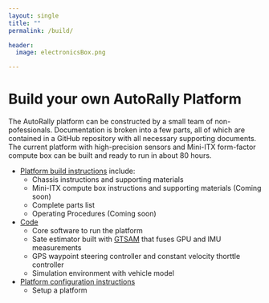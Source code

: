 ```yaml
---
layout: single
title: ""
permalink: /build/

header:
  image: electronicsBox.png

---
```


# Build your own AutoRally Platform

The AutoRally platform can be constructed by a small team of non-pofessionals. Documentation is broken into a few parts, all of which are contained in a GitHub repository with all necessary supporting documents. The current platform with high-precision sensors and Mini-ITX form-factor compute box can be built and ready to run in about 80 hours.

  * [Platform build instructions](https://github.com/AutoRally/autorally_platform_instructions) include:
    * Chassis instructions and supporting materials
    * Mini-ITX compute box instructions and supporting materials (Coming soon)
    * Complete parts list
    * Operating Procedures (Coming soon)
  * [Code](https://github.com/AutoRally/autorally)
    * Core software to run the platform
    * Sate estimator built with [GTSAM](https://collab.cc.gatech.edu/borg/) that fuses GPU and IMU measurements
    * GPS waypoint steering controller and constant velocity thorttle controller
    * Simulation environment with vehicle model
  * [Platform configuration instructions](https://github.com/AutoRally/autorally/wiki)
    * Setup a platform
